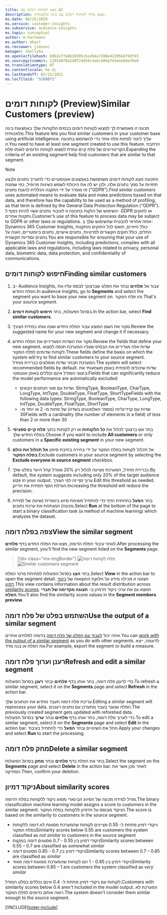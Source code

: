 ```yaml
---
title: מצא לקוחות דומים עם AI
description: מצא פלחי לקוחות דומים עם בינה מלאכותית.
ms.date: 06/25/2020
ms.service: customer-insights
ms.subservice: audience-insights
ms.topic: conceptual
author: m-hartmann
ms.author: mhart
ms.reviewer: jimsonc
manager: shellyha
ms.openlocfilehash: b9b2e7fa862b595c6a364a7208e42295b4f9df83
ms.sourcegitcommit: 139548f8a2d0f24d54c4a6c404a743eeeb8ef8e0
ms.translationtype: HT
ms.contentlocale: he-IL
ms.lasthandoff: 02/15/2021
ms.locfileid: "5268871"
---
```

# <a name="similar-customers-preview"></a><span data-ttu-id="1c65d-103">לקוחות דומים (Preview)</span><span class="sxs-lookup"><span data-stu-id="1c65d-103">Similar Customers (preview)</span></span>

<span data-ttu-id="1c65d-104">תכונה זו מאפשרת לך למצוא לקוחות דומים בבסיס הלקוחות שלך באמצעות בינה מלאכותית.</span><span class="sxs-lookup"><span data-stu-id="1c65d-104">This feature lets you find similar customers in your customer base using artificial intelligence.</span></span> <span data-ttu-id="1c65d-105">עליך ליצור לפחות פלח אחד כדי להשתמש בתכונה זו.</span><span class="sxs-lookup"><span data-stu-id="1c65d-105">You need to have at least one segment created to use this feature.</span></span> <span data-ttu-id="1c65d-106">הרחבת הקריטריונים של פלח קיים עוזרת למצוא לקוחות הדומים לאותו פלח.</span><span class="sxs-lookup"><span data-stu-id="1c65d-106">Expanding the criteria of an existing segment help find customers that are similar to that segment.</span></span>

> [!NOTE]
> <span data-ttu-id="1c65d-107">התכונה *מצא לקוחות דומים* משתמשת באמצעים אוטומטיים כדי להעריך נתונים ולבצע תחזיות על סמך נתונים אלה, ולכן יש לה את היכולת לשמש כשיטת פרופיל, כפי שמונח זה מוגדר על ידי התקנה הכללית להגנת נתונים ("GDPR").</span><span class="sxs-lookup"><span data-stu-id="1c65d-107">*Find similar customers* uses automated means to evaluate data and make predictions based on that data, and therefore has the capability to be used as a method of profiling, as that term is defined by the General Data Protection Regulation (“GDPR”).</span></span> <span data-ttu-id="1c65d-108">השימוש של הלקוח בתכונה זו לעיבוד נתונים עשוי להיות כפוף ל- GDPR או לחוקים ותקנות אחרים.</span><span class="sxs-lookup"><span data-stu-id="1c65d-108">Customer’s use of this feature to process data may be subject to GDPR or other laws or regulations.</span></span> <span data-ttu-id="1c65d-109">אתה אחראי להבטיח שהשימוש שלך ב- Dynamics 365 Customer Insights, כולל חיזויים, תואם לכל החוקים והתקנות החלים, כולל חוקים הקשורים לפרטיות, נתונים אישיים, נתונים ביומטריים, הגנה על נתונים וסודיות תקשורת.</span><span class="sxs-lookup"><span data-stu-id="1c65d-109">You are responsible for ensuring that your use of Dynamics 365 Customer Insights, including predictions, complies with all applicable laws and regulations, including laws related to privacy, personal data, biometric data, data protection, and confidentiality of communications.</span></span>

## <a name="finding-similar-customers"></a><span data-ttu-id="1c65d-110">חיפוש לקוחות דומים</span><span class="sxs-lookup"><span data-stu-id="1c65d-110">Finding similar customers</span></span>

1. <span data-ttu-id="1c65d-111">ב- Audience Insights, עבור אל **פלחים** ובחר את הפלט שברצונך לבסס עליו את הפלח החדש.</span><span class="sxs-lookup"><span data-stu-id="1c65d-111">In audience insights, go to **Segments** and select the segment you want to base your new segment on.</span></span> <span data-ttu-id="1c65d-112">זהו *פלח המקור*.</span><span class="sxs-lookup"><span data-stu-id="1c65d-112">That's your *source segment*.</span></span>

1. <span data-ttu-id="1c65d-113">בסרגל הפעולות, בחר **חיפוש לקוחות דומים**.</span><span class="sxs-lookup"><span data-stu-id="1c65d-113">In the action bar, select **Find similar customers**.</span></span>

1. <span data-ttu-id="1c65d-114">סקור את השם המוצע עבור הפלח החדש ושנה אותו במידת הצורך.</span><span class="sxs-lookup"><span data-stu-id="1c65d-114">Review the suggested name for your new segment and change it if necessary.</span></span>

1. <span data-ttu-id="1c65d-115">סקור את השדות המגדירים את הפלח החדש.</span><span class="sxs-lookup"><span data-stu-id="1c65d-115">Review the fields that define your new segment.</span></span> <span data-ttu-id="1c65d-116">שדות אלה מגדירים את הבסיס שעליו המערכת תנסה למצוא לקוחות שדומים לפלח המקור.</span><span class="sxs-lookup"><span data-stu-id="1c65d-116">These fields define the basis on which the system will try to find similar customers to your source segment.</span></span> <span data-ttu-id="1c65d-117">המערכת תבחר שדות מומלצים כברירת מחדל.</span><span class="sxs-lookup"><span data-stu-id="1c65d-117">The system will select recommended fields by default.</span></span>
  <span data-ttu-id="1c65d-118">שדות שיכולים להפחית באופן משמעותי את ביצועי המודל אינם נכללים באופן אוטומטי:</span><span class="sxs-lookup"><span data-stu-id="1c65d-118">Fields that can significantly reduce the model performance are automatically excluded:</span></span>
  
   - <span data-ttu-id="1c65d-119">שדות עם סוגי הנתונים הבאים: StringType, BooleanType, CharType, LongType, IntType, DoubleType, FloatType, ShortType</span><span class="sxs-lookup"><span data-stu-id="1c65d-119">Fields with the following data types: StringType, BooleanType, CharType, LongType, IntType, DoubleType, FloatType, ShortType</span></span>
   - <span data-ttu-id="1c65d-120">שדות עם קרדינליות (מספר האלמנטים בשדה) של פחות מ- 2 או יותר מ- 30</span><span class="sxs-lookup"><span data-stu-id="1c65d-120">Fields with a cardinality (the number of elements in a field) of less than 2 or more than 30</span></span>

1. <span data-ttu-id="1c65d-121">בחר אם ברצונך לכלול את **כל הלקוחות** או רק לקוחות בתוך **פלח קיים ספציפי** בפלח החדש שלך.</span><span class="sxs-lookup"><span data-stu-id="1c65d-121">Choose if you want to include **All customers** or only customers in a **Specific existing segment** in your new segment.</span></span>

1. <span data-ttu-id="1c65d-122">אל תכלול לקוחות בפלח המקור על ידי בחירה בתיבת סימון **אל תכלול את כולם בפלח המקור**.</span><span class="sxs-lookup"><span data-stu-id="1c65d-122">Exclude customers in your source segment by selecting the **Exclude everyone in source segment** checkbox.</span></span>

1. <span data-ttu-id="1c65d-123">כברירת מחדל, המערכת מציעה לכלול רק 20% מגודל קהל היעד בפלט שלך.</span><span class="sxs-lookup"><span data-stu-id="1c65d-123">By default, the system suggests including only 20% of the target audience size in your output.</span></span> <span data-ttu-id="1c65d-124">ערוך סף זה לפי הצורך.</span><span class="sxs-lookup"><span data-stu-id="1c65d-124">Edit this threshold as needed.</span></span> <span data-ttu-id="1c65d-125">הגדלת הסף תפחית את הדיוק.</span><span class="sxs-lookup"><span data-stu-id="1c65d-125">Increasing the threshold will reduce the precision.</span></span>

1. <span data-ttu-id="1c65d-126">בחר **הפעל** בתחתית הדף כדי להתחיל משימת סיווג בינארית (שיטה של למידת מכונה) המנתחת את ערכת נתונים.</span><span class="sxs-lookup"><span data-stu-id="1c65d-126">Select **Run** at the bottom of the page to start a binary classification task (a method of machine learning) which analyzes the dataset.</span></span>

## <a name="view-the-similar-segment"></a><span data-ttu-id="1c65d-127">צפה בפלח דומה</span><span class="sxs-lookup"><span data-stu-id="1c65d-127">View the similar segment</span></span>

<span data-ttu-id="1c65d-128">לאחר עיבוד הפלח הדומה, מצא את הפלח החדש בדף **פלחים**.</span><span class="sxs-lookup"><span data-stu-id="1c65d-128">After processing the similar segment, you'll find the new segment listed on the **Segments** page.</span></span>

> [!div class="mx-imgBorder"]
> <span data-ttu-id="1c65d-129">![פלח לקוחות דומה](media/expanded-segment.png "פלח לקוחות דומה")</span><span class="sxs-lookup"><span data-stu-id="1c65d-129">![Similar customers segment](media/expanded-segment.png "Similar customers segment")</span></span>

<span data-ttu-id="1c65d-130">בחר **הצג** בסרגל הפעולות לפתיחת פרטי הפלח.</span><span class="sxs-lookup"><span data-stu-id="1c65d-130">Select **View** in the action bar to open the segment detail.</span></span> <span data-ttu-id="1c65d-131">תצוגה זו מכילה מידע על חלוקת התוצאות של [ניקוד דמיון](#about-similarity-scores).</span><span class="sxs-lookup"><span data-stu-id="1c65d-131">This view contains information about the result distribution across [similarity scores](#about-similarity-scores).</span></span> <span data-ttu-id="1c65d-132">תמצא גם את ערכי ניקוד הדמיון ב- **תצוגה מקדימה של חברי הפלח**.</span><span class="sxs-lookup"><span data-stu-id="1c65d-132">You'll also find the similarity score values in the **Segment members preview**.</span></span>

## <a name="use-the-output-of-a-similar-segment"></a><span data-ttu-id="1c65d-133">השתמש בפלט של פלח דומה</span><span class="sxs-lookup"><span data-stu-id="1c65d-133">Use the output of a similar segment</span></span>

<span data-ttu-id="1c65d-134">אתה יכול [לעבוד עם הפלט של פלח דומה](segments.md) בדומה לפלחים אחרים.</span><span class="sxs-lookup"><span data-stu-id="1c65d-134">You can [work with the output of a similar segment](segments.md) as you do with other segments.</span></span> <span data-ttu-id="1c65d-135">לדוגמה, ייצא את הפלח או בנה מדד.</span><span class="sxs-lookup"><span data-stu-id="1c65d-135">For example, export the segment or build a measure.</span></span>

## <a name="refresh-and-edit-a-similar-segment"></a><span data-ttu-id="1c65d-136">רענן וערוך פלח דומה</span><span class="sxs-lookup"><span data-stu-id="1c65d-136">Refresh and edit a similar segment</span></span>

<span data-ttu-id="1c65d-137">כדי לרענן פלח דומה, בחר אותו בדף **פלחים** ובחר **רענן** בסרגל הפעולות.</span><span class="sxs-lookup"><span data-stu-id="1c65d-137">To refresh a similar segment, select it on the **Segments** page and select **Refresh** in the action bar.</span></span>

<span data-ttu-id="1c65d-138">עריכת פלח דומה תעבד מחדש את הנתונים שלך.</span><span class="sxs-lookup"><span data-stu-id="1c65d-138">Editing a similar segment will reprocess your data.</span></span> <span data-ttu-id="1c65d-139">הפלח שנוצר בעבר מתעדכן עם נתונים רעננים.</span><span class="sxs-lookup"><span data-stu-id="1c65d-139">The previously created segment gets updated with refreshed data.</span></span>    
<span data-ttu-id="1c65d-140">כדי לערוך פלח דומה, בחר אותו בדף **פלחים** ובחר **ערוך** בסרגל הפעולות.</span><span class="sxs-lookup"><span data-stu-id="1c65d-140">To edit a similar segment, select it on the **Segments** page and select **Edit** in the action bar.</span></span> <span data-ttu-id="1c65d-141">החל את השינויים ובחר **הפעל** כדי להתחיל בעיבוד.</span><span class="sxs-lookup"><span data-stu-id="1c65d-141">Apply your changes and select **Run** to start the processing.</span></span>

## <a name="delete-a-similar-segment"></a><span data-ttu-id="1c65d-142">מחק פלח דומה</span><span class="sxs-lookup"><span data-stu-id="1c65d-142">Delete a similar segment</span></span>

<span data-ttu-id="1c65d-143">בחר את הפלח בדף **פלחים** ובחר **מחק** בסרגל הפעולות.</span><span class="sxs-lookup"><span data-stu-id="1c65d-143">Select the segment on the **Segments** page and select **Delete** in the action bar.</span></span> <span data-ttu-id="1c65d-144">לאחר מכן אשר את המחיקה.</span><span class="sxs-lookup"><span data-stu-id="1c65d-144">Then, confirm your deletion.</span></span>

## <a name="about-similarity-scores"></a><span data-ttu-id="1c65d-145">ניקוד דמיון</span><span class="sxs-lookup"><span data-stu-id="1c65d-145">About similarity scores</span></span>

<span data-ttu-id="1c65d-146">מודל למידת מכונה של הסיווג הבינארי מסווג ניקוד ללקוחות בפלח הדומה.</span><span class="sxs-lookup"><span data-stu-id="1c65d-146">The binary classification machine learning model assigns a score to customers in the similar segment.</span></span> <span data-ttu-id="1c65d-147">הניקוד מבוסס על הדמיון ללקוחות בפלח המקור.</span><span class="sxs-lookup"><span data-stu-id="1c65d-147">The score is based on the similarity to customers in the source segment.</span></span>

- <span data-ttu-id="1c65d-148">ניקודי דמיון מתחת ל- 0.55 מציינים לקוחות שהמערכת מסווגת *לא דומה* ללקוחות בפלח המקור</span><span class="sxs-lookup"><span data-stu-id="1c65d-148">Similarity scores below 0.55 are customers the system classified as *not similar* to customers in the source segment</span></span>
- <span data-ttu-id="1c65d-149">ניקודי דמיון בין 0.55 - 0.7 מסווגים *דומה במקצת*</span><span class="sxs-lookup"><span data-stu-id="1c65d-149">Similarity scores between 0.55 – 0.7 are classified as *somewhat similar*</span></span>
- <span data-ttu-id="1c65d-150">ניקודי דמיון בין 0.7 - 0.85 מסווגים *דומה*</span><span class="sxs-lookup"><span data-stu-id="1c65d-150">Similarity scores between 0.7 – 0.85 are classified as *similar*</span></span>
- <span data-ttu-id="1c65d-151">ניקודי דמיון בין 0.85 - 1 הם לקוחות שהמערכת מסווגת *דומה מאוד*</span><span class="sxs-lookup"><span data-stu-id="1c65d-151">Similarity scores between 0.85 – 1 are customers the system classified as *very similar*</span></span>

<span data-ttu-id="1c65d-152">לקוחות עם ניקודי דמיון מתחת ל- 0.4 אינם נכללים בפלט המודל.</span><span class="sxs-lookup"><span data-stu-id="1c65d-152">Customers with similarity scores below 0.4 aren't included in the model output.</span></span> <span data-ttu-id="1c65d-153">המערכת לא רואה אותם כדומים לפלח המקור.</span><span class="sxs-lookup"><span data-stu-id="1c65d-153">The system doesn't consider them similar enough to the source segment.</span></span>


[!INCLUDE[footer-include](../includes/footer-banner.md)]